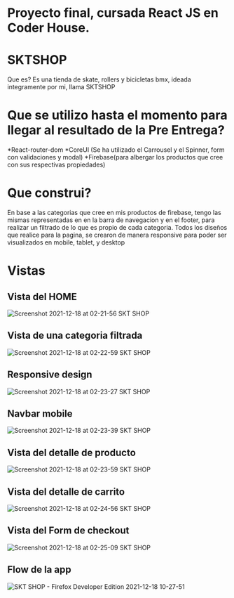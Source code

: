 # Proyecto final, cursada React JS en Coder House. 
# SKTSHOP

Que es? Es una tienda de skate, rollers y bicicletas bmx, ideada integramente por mi, llama SKTSHOP

# Que se utilizo hasta el momento para llegar al resultado de la Pre Entrega?

*React-router-dom
*CoreUI (Se ha utilizado el Carrousel y el Spinner, form con validaciones y modal)
*Firebase(para albergar los productos que cree con sus respectivas propiedades)

# Que construi?

En base a las categorias que cree en mis productos de firebase, tengo las mismas representadas en en la barra de navegacion y en el footer, para realizar un filtrado de lo que es propio de cada categoria.
Todos los diseños que realice para la pagina, se crearon de manera responsive para poder ser visualizados en mobile, tablet, y desktop

# Vistas 

## Vista del HOME

![Screenshot 2021-12-18 at 02-21-56 SKT SHOP](https://user-images.githubusercontent.com/85527959/146630501-2b9c7772-095d-4550-93b9-257667661645.png)


## Vista de una categoria filtrada

![Screenshot 2021-12-18 at 02-22-59 SKT SHOP](https://user-images.githubusercontent.com/85527959/146630511-72825cc6-0703-4840-9563-57bedc572284.png)



## Responsive design

![Screenshot 2021-12-18 at 02-23-27 SKT SHOP](https://user-images.githubusercontent.com/85527959/146630517-e22d093c-9f71-4a1d-bca1-0651eb93592b.png)



## Navbar mobile 

![Screenshot 2021-12-18 at 02-23-39 SKT SHOP](https://user-images.githubusercontent.com/85527959/146630523-eb39d3d6-cd2f-48fd-adec-39523b173154.png)



## Vista del detalle de producto

![Screenshot 2021-12-18 at 02-23-59 SKT SHOP](https://user-images.githubusercontent.com/85527959/146630528-1a808cfb-8cd6-424b-b5f6-fe32061d054a.png)



## Vista del detalle de carrito

![Screenshot 2021-12-18 at 02-24-56 SKT SHOP](https://user-images.githubusercontent.com/85527959/146630535-d9e71f36-b4fa-47a1-ac66-cca46b75ce2b.png)



## Vista del Form de checkout

![Screenshot 2021-12-18 at 02-25-09 SKT SHOP](https://user-images.githubusercontent.com/85527959/146630544-d34d939e-8c50-4ddc-8697-f474650aa246.png)


## Flow de la app

![SKT SHOP - Firefox Developer Edition 2021-12-18 10-27-51](https://user-images.githubusercontent.com/85527959/146727044-f1f2a3d5-7b58-4fd3-b5d1-38574b89454f.gif)
